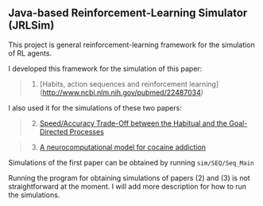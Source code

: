 ## Java-based Reinforcement-Learning Simulator (JRLSim)

This project is general reinforcement-learning framework for the simulation of RL agents.

I developed this framework for the simulation of this paper:

> 1. [Habits, action sequences and reinforcement learning] (http://www.ncbi.nlm.nih.gov/pubmed/22487034)

I also used it for the simulations of these two papers:

> 2. [Speed/Accuracy Trade-Off between the Habitual and the Goal-Directed Processes](http://journals.plos.org/ploscompbiol/article?id=10.1371/journal.pcbi.1002055)

> 3. [A neurocomputational model for cocaine addiction](http://www.ncbi.nlm.nih.gov/pubmed/19635010)

Simulations of the first paper can be obtained by running ```sim/SEQ/Seq_Main```

Running the program for obtaining simulations of papers (2) and (3) is not straightforward at the moment. I will add more description for how to run the simulations.
